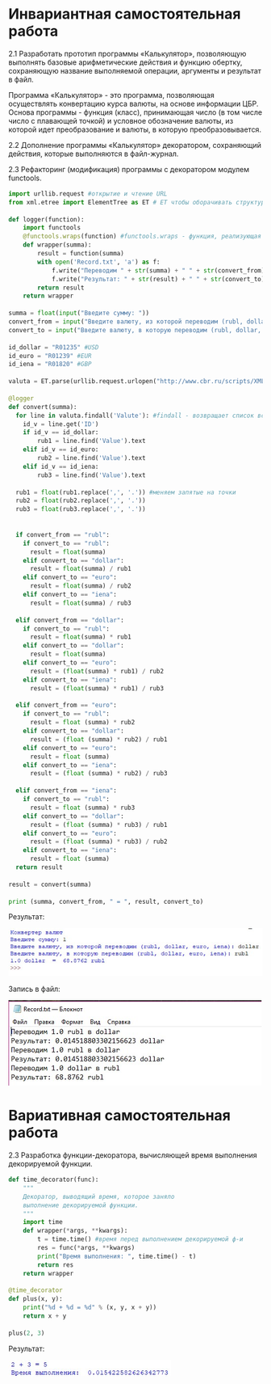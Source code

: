 # Инвариантная самостоятельная работа

2.1 Разработать прототип программы «Калькулятор», позволяющую выполнять базовые арифметические действия и функцию обертку, сохраняющую название выполняемой операции, аргументы и результат в файл.

Программа «Калькулятор» - это программа, позволяющая осуществлять конвертацию курса валюты, на основе информации ЦБР. Основа программы - функция (класс), принимающая число (в том числе число с плавающей точкой) и условное обозначение валюты, из которой идет преобразование и валюты, в которую преобразовывается.

2.2 Дополнение программы «Калькулятор» декоратором, сохраняющий действия, которые выполняются в файл-журнал.

2.3 Рефакторинг (модификация) программы с декоратором модулем functools.

```python
import urllib.request #открытие и чтение URL
from xml.etree import ElementTree as ET # ET чтобы оборачивать структуру элементов из XML и в XML

def logger(function):
    import functools
    @functools.wraps(function) #functools.wraps - функция, реализующая логику копирования внутренних атрибутов оборачиваемой функции.
    def wrapper(summa):
        result = function(summa)
        with open('Record.txt', 'a') as f:
            f.write("Переводим " + str(summa) + " " + str(convert_from) + " в " + str(convert_to) + "\n")
            f.write("Результат: " + str(result) + " " + str(convert_to) +"\n")
        return result
    return wrapper

summa = float(input("Введите сумму: "))
convert_from = input("Введите валюту, из которой переводим (rubl, dollar, euro, iena): ")
convert_to = input("Введите валюту, в которую переводим (rubl, dollar, euro, iena): ")

id_dollar = "R01235" #USD
id_euro = "R01239" #EUR
id_iena = "R01820" #GBP

valuta = ET.parse(urllib.request.urlopen("http://www.cbr.ru/scripts/XML_daily.asp")) #открываем url

@logger
def convert(summa):
  for line in valuta.findall('Valute'): #findall - возвращает список всех найденных совпадений
    id_v = line.get('ID')
    if id_v == id_dollar:
        rub1 = line.find('Value').text
    elif id_v == id_euro:
        rub2 = line.find('Value').text
    elif id_v == id_iena:
        rub3 = line.find('Value').text
       
  rub1 = float(rub1.replace(',', '.')) #меняем запятые на точки
  rub2 = float(rub2.replace(',', '.'))
  rub3 = float(rub3.replace(',', '.'))


  if convert_from == "rubl":
    if convert_to == "rubl":
      result = float(summa)
    elif convert_to == "dollar":
      result = float(summa) / rub1
    elif convert_to == "euro":
      result = float(summa) / rub2
    elif convert_to == "iena":
      result = float(summa) / rub3
   
  elif convert_from == "dollar":  
    if convert_to == "rubl":
      result = float(summa) * rub1
    elif convert_to == "dollar":
      result = float(summa)
    elif convert_to == "euro":
      result = (float(summa) * rub1) / rub2
    elif convert_to == "iena":
      result = (float(summa) * rub1) / rub3

  elif convert_from == "euro":  
    if convert_to == "rubl":
      result = float (summa) * rub2
    elif convert_to == "dollar":
      result = (float (summa) * rub2) / rub1
    elif convert_to == "euro":
      result = float (summa)
    elif convert_to == "iena":
      result = (float (summa) * rub2) / rub3

  elif convert_from == "iena":  
    if convert_to == "rubl":
      result = float (summa) * rub3
    elif convert_to == "dollar":
      result = (float (summa) * rub3) / rub1
    elif convert_to == "euro":
      result = (float (summa) * rub3) / rub2
    elif convert_to == "iena":
      result = float (summa)     
  return result

result = convert(summa)

print (summa, convert_from, " = ", result, convert_to)
```
Результат:

![рез](https://github.com/python-advance/sem5-deco-1-arinasaf11/blob/master/ISR/cur_calc.jpg?raw=true)

Запись в файл:

![](https://github.com/python-advance/sem5-deco-1-arinasaf11/blob/master/ISR/record.jpg?raw=true)

# Вариативная самостоятельная работа

2.3 Разработка функции-декоратора, вычисляющей время выполнения декорируемой функции.

```python
def time_decorator(func):
    """
    Декоратор, выводящий время, которое заняло
    выполнение декорируемой функции.
    """
    import time
    def wrapper(*args, **kwargs):
        t = time.time() #время перед выполнением декорируемой ф-и
        res = func(*args, **kwargs)
        print("Время выполнения: ", time.time() - t)       
        return res
    return wrapper

@time_decorator
def plus(x, y):
    print("%d + %d = %d" % (x, y, x + y))
    return x + y

plus(2, 3)
```

Результат:

![результат](https://github.com/python-advance/sem5-deco-1-arinasaf11/blob/master/VSR/time_deco.jpg?raw=true)
